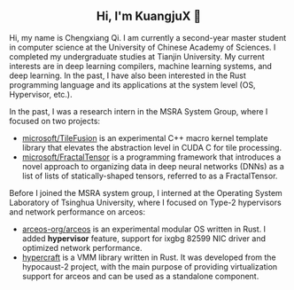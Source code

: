 <h2 align="center"> Hi, I'm KuangjuX 👋 </h2>

Hi, my name is Chengxiang Qi. I am currently a second-year master student in computer science at the University of Chinese Academy of Sciences. I completed my undergraduate studies at Tianjin University. My current interests are in deep learning compilers, machine learning systems, and deep learning. In the past, I have also been interested in the Rust programming language and its applications at the system level (OS, Hypervisor, etc.).

In the past, I was a research intern in the MSRA System Group, where I focused on two projects:

- [microsoft/TileFusion](https://github.com/microsoft/TileFusion) is an experimental C++ macro kernel template library that elevates the abstraction level in CUDA C for tile processing.
- [microsoft/FractalTensor](https://github.com/microsoft/FractalTensor) is a programming framework that introduces a novel approach to organizing data in deep neural networks (DNNs) as a list of lists of statically-shaped tensors, referred to as a FractalTensor.

Before I joined the MSRA system group, I interned at the Operating System Laboratory of Tsinghua University, where I focused on Type-2 hypervisors and network performance on arceos:

- [arceos-org/arceos](https://github.com/arceos-org/arceos) is an experimental modular OS written in Rust. I added **hypervisor** feature, support for ixgbg 82599 NIC driver and optimized network performance.
- [hypercraft](https://github.com/KuangjuX/hypercraft) is a VMM library written in Rust. It was developed from the hypocaust-2 project, with the main purpose of providing virtualization support for arceos and can be used as a standalone component.
